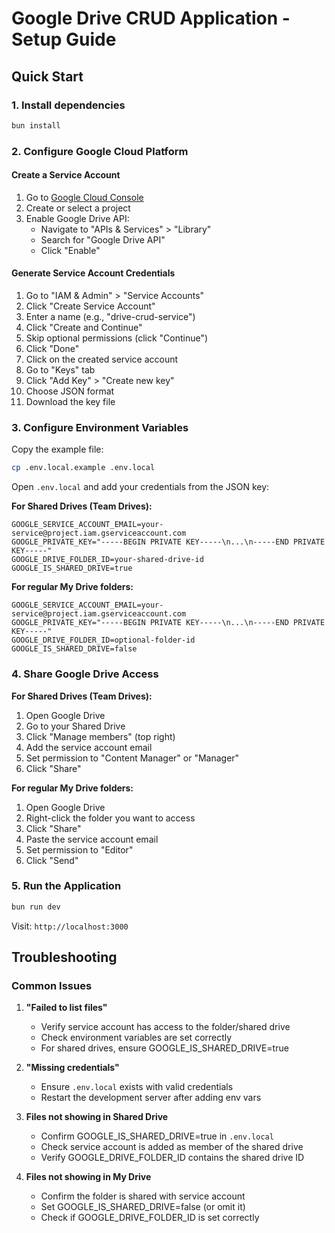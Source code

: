 # Google Drive CRUD Application - Setup Guide

## Quick Start

### 1. Install dependencies
```bash
bun install
```

### 2. Configure Google Cloud Platform

#### Create a Service Account
1. Go to [Google Cloud Console](https://console.cloud.google.com)
2. Create or select a project
3. Enable Google Drive API:
   - Navigate to "APIs & Services" > "Library"
   - Search for "Google Drive API"
   - Click "Enable"

#### Generate Service Account Credentials
1. Go to "IAM & Admin" > "Service Accounts"
2. Click "Create Service Account"
3. Enter a name (e.g., "drive-crud-service")
4. Click "Create and Continue"
5. Skip optional permissions (click "Continue")
6. Click "Done"
7. Click on the created service account
8. Go to "Keys" tab
9. Click "Add Key" > "Create new key"
10. Choose JSON format
11. Download the key file

### 3. Configure Environment Variables

Copy the example file:
```bash
cp .env.local.example .env.local
```

Open `.env.local` and add your credentials from the JSON key:

**For Shared Drives (Team Drives):**
```env
GOOGLE_SERVICE_ACCOUNT_EMAIL=your-service@project.iam.gserviceaccount.com
GOOGLE_PRIVATE_KEY="-----BEGIN PRIVATE KEY-----\n...\n-----END PRIVATE KEY-----"
GOOGLE_DRIVE_FOLDER_ID=your-shared-drive-id
GOOGLE_IS_SHARED_DRIVE=true
```

**For regular My Drive folders:**
```env
GOOGLE_SERVICE_ACCOUNT_EMAIL=your-service@project.iam.gserviceaccount.com
GOOGLE_PRIVATE_KEY="-----BEGIN PRIVATE KEY-----\n...\n-----END PRIVATE KEY-----"
GOOGLE_DRIVE_FOLDER_ID=optional-folder-id
GOOGLE_IS_SHARED_DRIVE=false
```

### 4. Share Google Drive Access

**For Shared Drives (Team Drives):**
1. Open Google Drive
2. Go to your Shared Drive
3. Click "Manage members" (top right)
4. Add the service account email
5. Set permission to "Content Manager" or "Manager"
6. Click "Share"

**For regular My Drive folders:**
1. Open Google Drive
2. Right-click the folder you want to access
3. Click "Share"
4. Paste the service account email
5. Set permission to "Editor"
6. Click "Send"

### 5. Run the Application

```bash
bun run dev
```

Visit: `http://localhost:3000`

## Troubleshooting

### Common Issues

1. **"Failed to list files"**
   - Verify service account has access to the folder/shared drive
   - Check environment variables are set correctly
   - For shared drives, ensure GOOGLE_IS_SHARED_DRIVE=true

2. **"Missing credentials"**
   - Ensure `.env.local` exists with valid credentials
   - Restart the development server after adding env vars

3. **Files not showing in Shared Drive**
   - Confirm GOOGLE_IS_SHARED_DRIVE=true in `.env.local`
   - Check service account is added as member of the shared drive
   - Verify GOOGLE_DRIVE_FOLDER_ID contains the shared drive ID

4. **Files not showing in My Drive**
   - Confirm the folder is shared with service account
   - Set GOOGLE_IS_SHARED_DRIVE=false (or omit it)
   - Check if GOOGLE_DRIVE_FOLDER_ID is set correctly